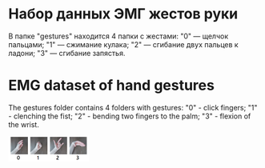 # Набор данных ЭМГ жестов руки
В папке "gestures" находится 4 папки с жестами:
"0" — щелчок пальцами;
"1" — сжимание кулака; 
"2" — сгибание двух пальцев к ладони;
"3" — сгибание запястья.

# EMG dataset of hand gestures
The gestures folder contains 4 folders with gestures:
"0" - click fingers;
"1" - clenching the fist;
"2" - bending two fingers to the palm;
"3" - flexion of the wrist.

<img src="/media/gestures_pic.png" width="32%"/>
